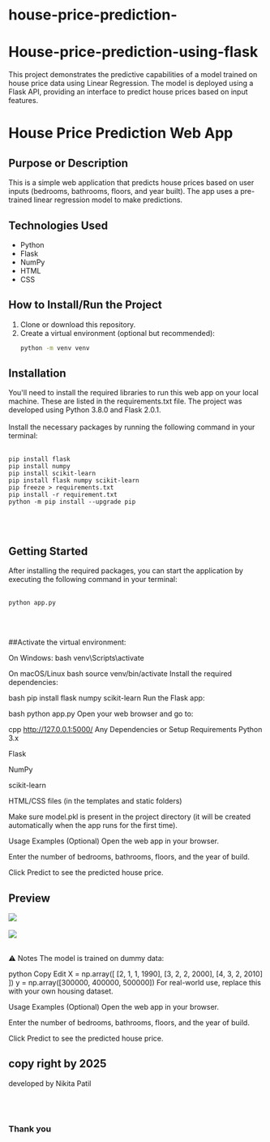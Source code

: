 # house-price-prediction-
# House-price-prediction-using-flask
This project demonstrates the predictive capabilities of a model trained on house price data using Linear Regression. The model is deployed using a Flask API, providing an interface to predict house prices based on input features.


# House Price Prediction Web App

## Purpose or Description
This is a simple web application that predicts house prices based on user inputs (bedrooms, bathrooms, floors, and year built). The app uses a pre-trained linear regression model to make predictions.

## Technologies Used
- Python
- Flask
- NumPy
- HTML
- CSS


## How to Install/Run the Project
1. Clone or download this repository.
2. Create a virtual environment (optional but recommended):
   ```bash
   python -m venv venv

## Installation

You'll need to install the required libraries to run this web app on your local machine. These are listed in the requirements.txt file. The project was developed using Python 3.8.0 and Flask 2.0.1.<br><br> Install the necessary packages by running the following command in your terminal:<br><br>

```
pip install flask
pip install numpy
pip install scikit-learn
pip install flask numpy scikit-learn
pip freeze > requirements.txt
pip install -r requirement.txt
python -m pip install --upgrade pip

```
<br>
<br>

## Getting Started

After installing the required packages, you can start the application by executing the following command in your terminal:<br><br>
```
python app.py
```
<br>
<br>

##Activate the virtual environment:

On Windows:
bash
venv\Scripts\activate

On macOS/Linux
bash
source venv/bin/activate
Install the required dependencies:

bash
pip install flask numpy scikit-learn
Run the Flask app:

bash
python app.py
Open your web browser and go to:

cpp
http://127.0.0.1:5000/
Any Dependencies or Setup Requirements
Python 3.x

Flask

NumPy

scikit-learn

HTML/CSS files (in the templates and static folders)

Make sure model.pkl is present in the project directory (it will be created automatically when the app runs for the first time).

Usage Examples (Optional)
Open the web app in your browser.

Enter the number of bedrooms, bathrooms, floors, and the year of build.

Click Predict to see the predicted house price.

## Preview
<img src='https:C:\Users\shree\Downloads\House-price-prediction-using-flask-main\House-price-prediction-using-flask-main\static\images'></img>
<br>
<br>
<img src='https:C:\Users\shree\Downloads\House-price-prediction-using-flask-main\House-price-prediction-using-flask-main\static\images'></img>
<br>
<br>

⚠️ Notes
The model is trained on dummy data:

python
Copy
Edit
X = np.array([
    [2, 1, 1, 1990],
    [3, 2, 2, 2000],
    [4, 3, 2, 2010]
])
y = np.array([300000, 400000, 500000])
For real-world use, replace this with your own housing dataset.

Usage Examples (Optional)
Open the web app in your browser.

Enter the number of bedrooms, bathrooms, floors, and the year of build.

Click Predict to see the predicted house price.

## copy right by 2025
developed by Nikita Patil

<br>
<br>

### Thank you

